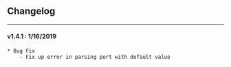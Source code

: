 ## Changelog
***

#### v1.4.1 : 1/16/2019

	* Bug Fix
		- Fix up error in parsing port with default value
